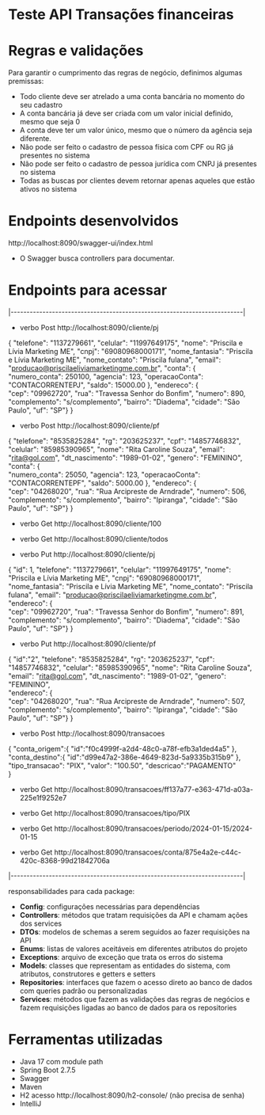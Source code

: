 # Teste API Transações financeiras

# Regras e validações

Para garantir o cumprimento das regras de negócio, definimos algumas premissas:
- Todo cliente deve ser atrelado a uma conta bancária no momento do seu cadastro
- A conta bancária já deve ser criada com um valor inicial definido, mesmo que seja 0
- A conta deve ter um valor único, mesmo que o número da agência  seja  diferente.
- Não pode ser feito o cadastro de pessoa física com CPF ou RG já presentes no sistema
- Não pode ser feito o cadastro de pessoa jurídica com CNPJ já presentes no sistema
- Todas as buscas por clientes devem retornar apenas aqueles que estão ativos no sistema

# Endpoints desenvolvidos

http://localhost:8090/swagger-ui/index.html

- O Swagger busca controllers para documentar.


# Endpoints para acessar

|-------------------------------------------------------------------------|

- verbo Post http://localhost:8090/cliente/pj

{
"telefone": "1137279661",
"celular": "11997649175",
"nome": "Priscila e Lívia Marketing ME",
"cnpj": "69080968000171",
"nome_fantasia": "Priscila e Lívia Marketing ME",
"nome_contato": "Priscila fulana",
"email": "producao@priscilaeliviamarketingme.com.br",
"conta": {        
"numero_conta": 250100,
"agencia": 123,
"operacaoConta": "CONTACORRENTEPJ",
"saldo": 15000.00 },
"endereco": {        
"cep": "09962720",
"rua": "Travessa Senhor do Bonfim",
"numero": 890,
"complemento": "s/complemento",
"bairro": "Diadema",
"cidade": "São Paulo",
"uf": "SP"}
}

- verbo Post http://localhost:8090/cliente/pf

{
"telefone": "8535825284",
"rg": "203625237",
"cpf": "14857746832",
"celular": "85985390965",
"nome": "Rita Caroline Souza",
"email": "rita@gol.com",
"dt_nascimento": "1989-01-02",
"genero": "FEMININO",
"conta": {        
"numero_conta": 25050,
"agencia": 123,
"operacaoConta": "CONTACORRENTEPF",
"saldo": 5000.00 },
"endereco": {        
"cep": "04268020",
"rua": "Rua Arcipreste de Arndrade",
"numero": 506,
"complemento": "s/complemento",
"bairro": "Ipiranga",
"cidade": "São Paulo",
"uf": "SP"}
}

- verbo Get http://localhost:8090/cliente/100

- verbo Get http://localhost:8090/cliente/todos

- verbo Put http://localhost:8090/cliente/pj

{   "id": 1,
"telefone": "1137279661",
"celular": "11997649175",
"nome": "Priscila e Lívia Marketing ME",
"cnpj": "69080968000171",
"nome_fantasia": "Priscila e Lívia Marketing ME",
"nome_contato": "Priscila fulana",
"email": "producao@priscilaeliviamarketingme.com.br",    
"endereco": {        
"cep": "09962720",
"rua": "Travessa Senhor do Bonfim",
"numero": 891,
"complemento": "s/complemento",
"bairro": "Diadema",
"cidade": "São Paulo",
"uf": "SP"}
}

- verbo Put http://localhost:8090/cliente/pf

{
"id":"2",
"telefone": "8535825284",
"rg": "203625237",
"cpf": "14857746832",
"celular": "85985390965",
"nome": "Rita Caroline Souza",
"email": "rita@gol.com",
"dt_nascimento": "1989-01-02",
"genero": "FEMININO",   
"endereco": {        
"cep": "04268020",
"rua": "Rua Arcipreste de Arndrade",
"numero": 507,
"complemento": "s/complemento",
"bairro": "Ipiranga",
"cidade": "São Paulo",
"uf": "SP"}
}

- verbo Post http://localhost:8090/transacoes

{
"conta_origem":{
"id":"f0c4999f-a2d4-48c0-a78f-efb3a1ded4a5"
},
"conta_destino":{
"id":"d99e47a2-386e-4649-823d-5a9335b315b9"
},
"tipo_transacao": "PIX",
"valor": "100.50",
"descricao":"PAGAMENTO"  
}

- verbo Get http://localhost:8090/transacoes/ff137a77-e363-471d-a03a-225e1f9252e7

- verbo Get http://localhost:8090/transacoes/tipo/PIX

- verbo Get http://localhost:8090/transacoes/periodo/2024-01-15/2024-01-15

- verbo Get http://localhost:8090/transacoes/conta/875e4a2e-c44c-420c-8368-99d21842706a

|-------------------------------------------------------------------------|

responsabilidades para cada package:
- **Config**: configurações necessárias para dependências
- **Controllers**: métodos que tratam requisições da API e chamam ações dos services
- **DTOs**: modelos de schemas a serem seguidos ao fazer requisições na API
- **Enums**: listas de valores aceitáveis em diferentes atributos do projeto
- **Exceptions**: arquivo de exceção que trata os erros do sistema
- **Models**: classes que representam as entidades do sistema, com atributos, construtores e getters e setters
- **Repositories**: interfaces que fazem o acesso direto ao banco de dados com queries padrão ou personalizadas
- **Services**: métodos que fazem as validações das regras de negócios e fazem requisições ligadas ao banco de dados para os repositories



# Ferramentas utilizadas

- Java 17 com module path
- Spring Boot 2.7.5
- Swagger
- Maven
- H2 acesso http://localhost:8090/h2-console/ (não precisa de senha)
- IntelliJ